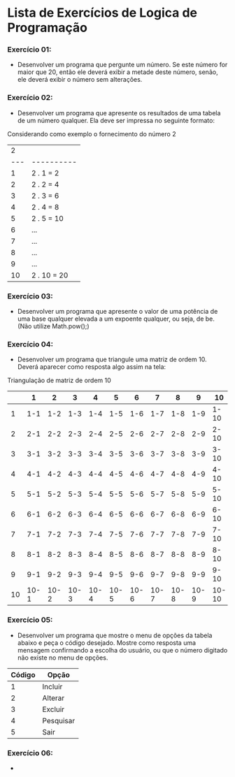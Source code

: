 # Lista de Exercícios de Logica de Programação

### Exercício 01:

- Desenvolver um programa que pergunte um número. Se este número for maior que 20, então ele deverá exibir a
metade deste número, senão, ele deverá exibir o número sem alterações.

### Exercício 02:

- Desenvolver um programa que apresente os resultados de uma tabela de um número qualquer. Ela deve ser
impressa no seguinte formato:

Considerando como exemplo o fornecimento do número 2

|   |          |
|---|----------|
| 2 |          |
|---|----------|
| 1 | 2 . 1 = 2 |
| 2 | 2 . 2 = 4 |
| 3 | 2 . 3 = 6 |
| 4 | 2 . 4 = 8 |
| 5 | 2 . 5 = 10 |
| 6 | ...      |
| 7 | ...      |
| 8 | ...      |
| 9 | ...      |
|10 | 2 . 10 = 20|


### Exercício 03:

- Desenvolver um programa que apresente o valor de uma potência de uma base qualquer elevada a um expoente
qualquer, ou seja, de be. (Não utilize Math.pow();)

### Exercício 04:

- Desenvolver um programa que triangule uma matriz de ordem 10.
Deverá aparecer como resposta algo assim na tela:

Triangulação de matriz de ordem 10

|   | 1   | 2   | 3   | 4   | 5   | 6   | 7   | 8   | 9   | 10  |
|---|-----|-----|-----|-----|-----|-----|-----|-----|-----|-----|
| 1 | 1-1 | 1-2 | 1-3 | 1-4 | 1-5 | 1-6 | 1-7 | 1-8 | 1-9 | 1-10|
| 2 | 2-1 | 2-2 | 2-3 | 2-4 | 2-5 | 2-6 | 2-7 | 2-8 | 2-9 | 2-10|
| 3 | 3-1 | 3-2 | 3-3 | 3-4 | 3-5 | 3-6 | 3-7 | 3-8 | 3-9 | 3-10|
| 4 | 4-1 | 4-2 | 4-3 | 4-4 | 4-5 | 4-6 | 4-7 | 4-8 | 4-9 | 4-10|
| 5 | 5-1 | 5-2 | 5-3 | 5-4 | 5-5 | 5-6 | 5-7 | 5-8 | 5-9 | 5-10|
| 6 | 6-1 | 6-2 | 6-3 | 6-4 | 6-5 | 6-6 | 6-7 | 6-8 | 6-9 | 6-10|
| 7 | 7-1 | 7-2 | 7-3 | 7-4 | 7-5 | 7-6 | 7-7 | 7-8 | 7-9 | 7-10|
| 8 | 8-1 | 8-2 | 8-3 | 8-4 | 8-5 | 8-6 | 8-7 | 8-8 | 8-9 | 8-10|
| 9 | 9-1 | 9-2 | 9-3 | 9-4 | 9-5 | 9-6 | 9-7 | 9-8 | 9-9 | 9-10|
|10 |10-1 |10-2 |10-3 |10-4 |10-5 |10-6 |10-7 |10-8 |10-9 |10-10|


### Exercício 05:

- Desenvolver um programa que mostre o menu de opções da tabela abaixo e peça o código desejado. Mostre
como resposta uma mensagem confirmando a escolha do usuário, ou que o número digitado não existe no
menu de opções.

| Código | Opção      |
|--------|------------|
| 1      | Incluir    |
| 2      | Alterar    |
| 3      | Excluir    |
| 4      | Pesquisar  |
| 5      | Sair       |

### Exercício 06:

- 